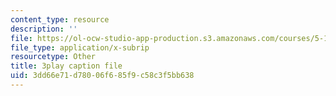 ```yaml
---
content_type: resource
description: ''
file: https://ol-ocw-studio-app-production.s3.amazonaws.com/courses/5-111sc-principles-of-chemical-science-fall-2014/3dd66e71d78006f685f9c58c3f5bb638_IzTRzMf8kKE.srt
file_type: application/x-subrip
resourcetype: Other
title: 3play caption file
uid: 3dd66e71-d780-06f6-85f9-c58c3f5bb638
---
```

